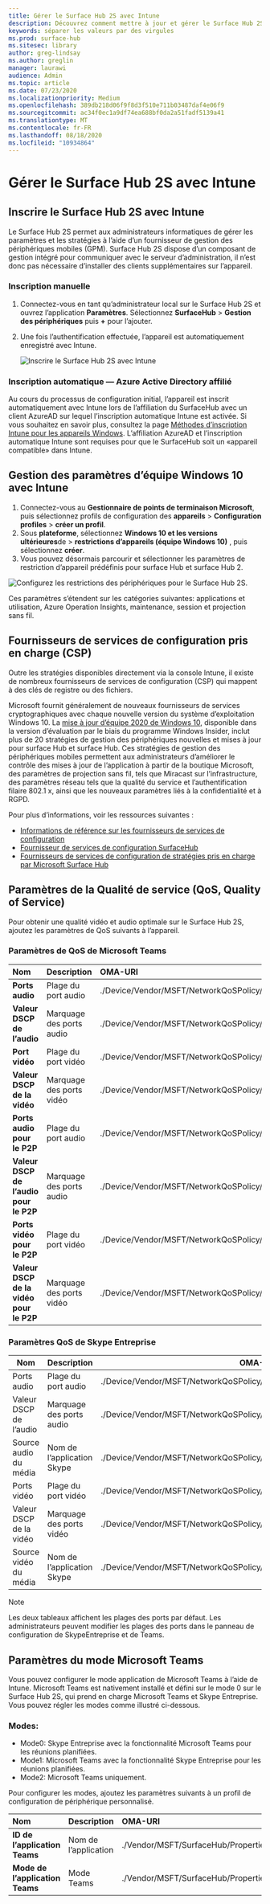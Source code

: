 ```yaml
---
title: Gérer le Surface Hub 2S avec Intune
description: Découvrez comment mettre à jour et gérer le Surface Hub 2S à l’aide de Intune.
keywords: séparer les valeurs par des virgules
ms.prod: surface-hub
ms.sitesec: library
author: greg-lindsay
ms.author: greglin
manager: laurawi
audience: Admin
ms.topic: article
ms.date: 07/23/2020
ms.localizationpriority: Medium
ms.openlocfilehash: 389db218d06f9f8d3f510e711b03487daf4e06f9
ms.sourcegitcommit: ac34f0ec1a9df74ea688bf0da2a51fadf5139a41
ms.translationtype: MT
ms.contentlocale: fr-FR
ms.lasthandoff: 08/18/2020
ms.locfileid: "10934864"
---
```

# Gérer le Surface Hub 2S avec Intune

## Inscrire le Surface Hub 2S avec Intune

Le Surface Hub 2S permet aux administrateurs informatiques de gérer les paramètres et les stratégies à l’aide d’un fournisseur de gestion des périphériques mobiles (GPM). Surface Hub 2S dispose d’un composant de gestion intégré pour communiquer avec le serveur d’administration, il n’est donc pas nécessaire d’installer des clients supplémentaires sur l’appareil.

### Inscription manuelle

1. Connectez-vous en tant qu’administrateur local sur le Surface Hub 2S et ouvrez l’application **Paramètres**. Sélectionnez **SurfaceHub** > **Gestion des périphériques** puis **+** pour l’ajouter.
2. Une fois l’authentification effectuée, l’appareil est automatiquement enregistré avec Intune.

   ![Inscrire le Surface Hub 2S avec Intune](images/sh2-set-intune1.png)<br>

### Inscription automatique — Azure Active Directory affilié

Au cours du processus de configuration initial, l’appareil est inscrit automatiquement avec Intune lors de l’affiliation du SurfaceHub avec un client AzureAD sur lequel l’inscription automatique Intune est activée. Si vous souhaitez en savoir plus, consultez la page [Méthodes d’inscription Intune pour les appareils Windows](https://docs.microsoft.com/intune/enrollment/windows-enrollment-methods). L’affiliation AzureAD et l’inscription automatique Intune sont requises pour que le SurfaceHub soit un «appareil compatible» dans Intune. 

## Gestion des paramètres d’équipe Windows 10 avec Intune

1. Connectez-vous au **Gestionnaire de points de terminaison Microsoft**, puis sélectionnez profils de configuration des **appareils**  >  **Configuration profiles**  >  **créer un profil**. 
2. Sous **plateforme**, sélectionnez **Windows 10 et les versions ultérieures**de  >  **restrictions d’appareils (équipe Windows 10)** , puis sélectionnez **créer**. 
3. Vous pouvez désormais parcourir et sélectionner les paramètres de restriction d’appareil prédéfinis pour surface Hub et surface Hub 2.

 ![Configurez les restrictions des périphériques pour le Surface Hub 2S.](images/sh2-set-intune3.png) <br>

Ces paramètres s’étendent sur les catégories suivantes: applications et utilisation, Azure Operation Insights, maintenance, session et projection sans fil.  

## Fournisseurs de services de configuration pris en charge (CSP)

Outre les stratégies disponibles directement via la console Intune, il existe de nombreux fournisseurs de services de configuration (CSP) qui mappent à des clés de registre ou des fichiers. 

Microsoft fournit généralement de nouveaux fournisseurs de services cryptographiques avec chaque nouvelle version du système d’exploitation Windows 10. La [mise à jour d’équipe 2020 de Windows 10](surface-hub-install-2020preview.md), disponible dans la version d’évaluation par le biais du programme Windows Insider, inclut plus de 20 stratégies de gestion des périphériques nouvelles et mises à jour pour surface Hub et surface Hub. Ces stratégies de gestion des périphériques mobiles permettent aux administrateurs d’améliorer le contrôle des mises à jour de l’application à partir de la boutique Microsoft, des paramètres de projection sans fil, tels que Miracast sur l’infrastructure, des paramètres réseau tels que la qualité du service et l’authentification filaire 802.1 x, ainsi que les nouveaux paramètres liés à la confidentialité et à RGPD.

Pour plus d’informations, voir les ressources suivantes : 

- [Informations de référence sur les fournisseurs de services de configuration](https://docs.microsoft.com/windows/client-management/mdm/configuration-service-provider-reference) 
- [Fournisseur de services de configuration SurfaceHub](https://docs.microsoft.com/windows/client-management/mdm/surfacehub-csp)
- [Fournisseurs de services de configuration de stratégies pris en charge par Microsoft Surface Hub](https://docs.microsoft.com/windows/client-management/mdm/policy-csps-supported-by-surface-hub)

## Paramètres de la Qualité de service (QoS, Quality of Service)

Pour obtenir une qualité vidéo et audio optimale sur le Surface Hub 2S, ajoutez les paramètres de QoS suivants à l’appareil. 

### Paramètres de QoS de Microsoft Teams 

| Nom | Description | OMA-URI | Type | Valeur |
|:------ |:------------- |:--------- |:------ |:------- |
|**Ports audio**| Plage du port audio | ./Device/Vendor/MSFT/NetworkQoSPolicy/TeamsAudio/DestinationPortMatchCondition | String  | 3478-3479 |
|**Valeur DSCP de l’audio**| Marquage des ports audio | ./Device/Vendor/MSFT/NetworkQoSPolicy/TeamsAudio/DSCPAction | Integer | 46 |
|**Port vidéo**| Plage du port vidéo | ./Device/Vendor/MSFT/NetworkQoSPolicy/TeamsVideo/DestinationPortMatchCondition | String  | 3480 |
|**Valeur DSCP de la vidéo**| Marquage des ports vidéo | ./Device/Vendor/MSFT/NetworkQoSPolicy/TeamsVideo/DSCPAction | Integer | 34 |
|**Ports audio pour le P2P**| Plage du port audio | ./Device/Vendor/MSFT/NetworkQoSPolicy/TeamsP2PAudio/DestinationPortMatchCondition | String  | 50000-50019 |
|**Valeur DSCP de l’audio pour le P2P**| Marquage des ports audio | ./Device/Vendor/MSFT/NetworkQoSPolicy/TeamsP2PAudio/DSCPAction | Integer | 46 |
|**Ports vidéo pour le P2P**| Plage du port vidéo | ./Device/Vendor/MSFT/NetworkQoSPolicy/TeamsP2PVideo/DestinationPortMatchCondition | String  | 50020-50039 |
|**Valeur DSCP de la vidéo pour le P2P**| Marquage des ports vidéo | ./Device/Vendor/MSFT/NetworkQoSPolicy/TeamsP2PVideo/DSCPAction | Integer | 34 |


### Paramètres QoS de Skype Entreprise

| Nom               | Description         | OMA-URI                                                                  | Type    | Valeur                          |
| ------------------ | ------------------- | ------------------------------------------------------------------------ | ------- | ------------------------------ |
| Ports audio        | Plage du port audio    | ./Device/Vendor/MSFT/NetworkQoSPolicy/SfBAudio/SourcePortMatchCondition  | String  | 50000-50019                    |
| Valeur DSCP de l’audio         | Marquage des ports audio | ./Device/Vendor/MSFT/NetworkQoSPolicy/SfBAudio/DSCPAction                | Integer | 46                             |
| Source audio du média | Nom de l’application Skype      | ./Device/Vendor/MSFT/NetworkQoSPolicy/SfBAudio/AppPathNameMatchCondition | String  | Microsoft.PPISkype.Windows.exe |
| Ports vidéo        | Plage du port vidéo    | ./Device/Vendor/MSFT/NetworkQoSPolicy/SfBVideo/SourcePortMatchCondition  | String  | 50020-50039                    |
| Valeur DSCP de la vidéo         | Marquage des ports vidéo | ./Device/Vendor/MSFT/NetworkQoSPolicy/SfBVideo/DSCPAction                | Integer | 34                             |
| Source vidéo du média | Nom de l’application Skype      | ./Device/Vendor/MSFT/NetworkQoSPolicy/SfBVideo/AppPathNameMatchCondition | String  | Microsoft.PPISkype.Windows.exe |

> [!NOTE]
> Les deux tableaux affichent les plages des ports par défaut. Les administrateurs peuvent modifier les plages des ports dans le panneau de configuration de SkypeEntreprise et de Teams.

## Paramètres du mode Microsoft Teams

Vous pouvez configurer le mode application de Microsoft Teams à l’aide de Intune. Microsoft Teams est nativement installé et défini sur le mode 0 sur le Surface Hub 2S, qui prend en charge Microsoft Teams et Skype Entreprise. Vous pouvez régler les modes comme illustré ci-dessous.

### Modes:

- Mode0: Skype Entreprise avec la fonctionnalité Microsoft Teams pour les réunions planifiées.
- Mode1: Microsoft Teams avec la fonctionnalité Skype Entreprise pour les réunions planifiées.
- Mode2: Microsoft Teams uniquement.

Pour configurer les modes, ajoutez les paramètres suivants à un profil de configuration de périphérique personnalisé.

| Nom | Description | OMA-URI | Type | Valeur |
|:--- |:--- |:--- |:--- |:--- |
|**ID de l’application Teams**|Nom de l’application|./Vendor/MSFT/SurfaceHub/Properties/VtcAppPackageId|String| Microsoft.MicrosoftTeamsforSurfaceHub_8wekyb3d8bbwe!Teams|
|**Mode de l’application Teams**|Mode Teams|./Vendor/MSFT/SurfaceHub/Properties/SurfaceHubMeetingMode|Integer| 0 ou 1 ou 2|
